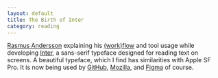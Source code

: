 ```yaml
---
layout: default
title: The Birth of Inter
category: reading
---
```

[Rasmus Andersson](https://rsms.me) explaining his [(work)flow](https://www.figma.com/blog/the-birth-of-inter/) and tool usage while developing [Inter](https://rsms.me/inter/), a sans-serif typeface designed for reading text on screens. 
A beautiful typeface, which I find has similarities with Apple SF Pro. It is now being used by [GitHub](https://github.com), [Mozilla](https://mozilla.design), and [Figma](http://figma.com) of course.